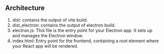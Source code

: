 ## Architecture
1. dist: contains the output of vite build.
2. dist_electron: contains the output of electron build.
3. electron.js: This file is the entry point for your Electron app. It sets up and manages the Electron window.
3. index.html: Entry point for the frontend, containing a root element where your React app will be rendered.